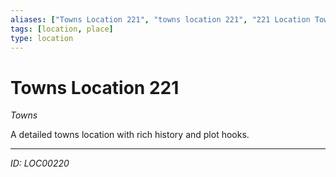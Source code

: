 ```yaml
---
aliases: ["Towns Location 221", "towns location 221", "221 Location Towns"]
tags: [location, place]
type: location
---
```


# Towns Location 221

*Towns*

A detailed towns location with rich history and plot hooks.

---
*ID: LOC00220*